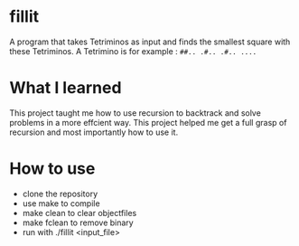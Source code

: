 # fillit
A program that takes Tetriminos as input and finds the smallest square with these Tetriminos.
A Tetrimino is for example : `##..
                              .#..
                              .#..
                              ....`

# What I learned
This project taught me how to use recursion to backtrack and solve problems in a more effcient way. This project helped me get a full grasp of recursion and most importantly how to use it.

# How to use
- clone the repository
- use make to compile
- make clean to clear objectfiles
- make fclean to remove binary
- run with ./fillit <input_file>
